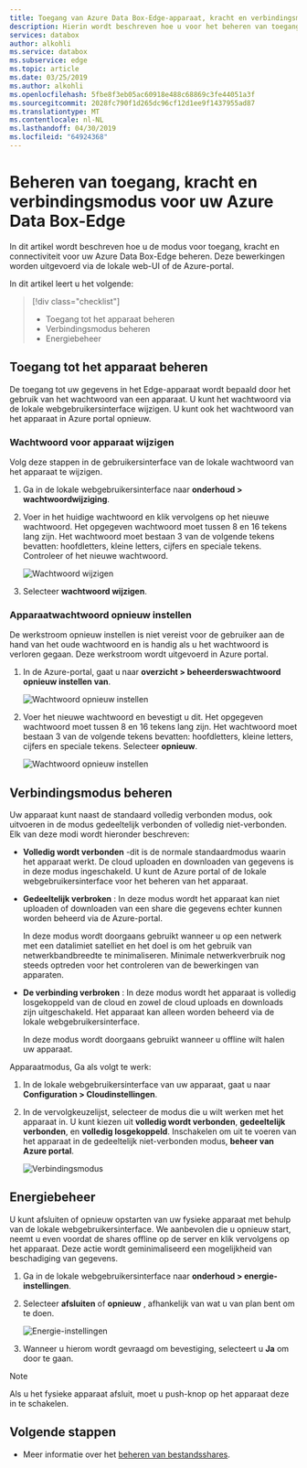 ```yaml
---
title: Toegang van Azure Data Box-Edge-apparaat, kracht en verbindingsmodus | Microsoft Docs
description: Hierin wordt beschreven hoe u voor het beheren van toegang, kracht en verbindingsmodus voor de Azure Data Box-Edge-apparaat dat helpt gegevens naar Azure overbrengen
services: databox
author: alkohli
ms.service: databox
ms.subservice: edge
ms.topic: article
ms.date: 03/25/2019
ms.author: alkohli
ms.openlocfilehash: 5fbe8f3eb05ac60918e488c68869c3fe44051a3f
ms.sourcegitcommit: 2028fc790f1d265dc96cf12d1ee9f1437955ad87
ms.translationtype: MT
ms.contentlocale: nl-NL
ms.lasthandoff: 04/30/2019
ms.locfileid: "64924368"
---
```

# <a name="manage-access-power-and-connectivity-mode-for-your-azure-data-box-edge"></a>Beheren van toegang, kracht en verbindingsmodus voor uw Azure Data Box-Edge

In dit artikel wordt beschreven hoe u de modus voor toegang, kracht en connectiviteit voor uw Azure Data Box-Edge beheren. Deze bewerkingen worden uitgevoerd via de lokale web-UI of de Azure-portal.

In dit artikel leert u het volgende:

> [!div class="checklist"]
> * Toegang tot het apparaat beheren
> * Verbindingsmodus beheren
> * Energiebeheer


## <a name="manage-device-access"></a>Toegang tot het apparaat beheren

De toegang tot uw gegevens in het Edge-apparaat wordt bepaald door het gebruik van het wachtwoord van een apparaat. U kunt het wachtwoord via de lokale webgebruikersinterface wijzigen. U kunt ook het wachtwoord van het apparaat in Azure portal opnieuw.

### <a name="change-device-password"></a>Wachtwoord voor apparaat wijzigen

Volg deze stappen in de gebruikersinterface van de lokale wachtwoord van het apparaat te wijzigen.

1. Ga in de lokale webgebruikersinterface naar **onderhoud > wachtwoordwijziging**.
2. Voer in het huidige wachtwoord en klik vervolgens op het nieuwe wachtwoord. Het opgegeven wachtwoord moet tussen 8 en 16 tekens lang zijn. Het wachtwoord moet bestaan 3 van de volgende tekens bevatten: hoofdletters, kleine letters, cijfers en speciale tekens. Controleer of het nieuwe wachtwoord.

    ![Wachtwoord wijzigen](media/data-box-edge-manage-access-power-connectivity-mode/change-password-1.png)

3. Selecteer **wachtwoord wijzigen**.
 
### <a name="reset-device-password"></a>Apparaatwachtwoord opnieuw instellen

De werkstroom opnieuw instellen is niet vereist voor de gebruiker aan de hand van het oude wachtwoord en is handig als u het wachtwoord is verloren gegaan. Deze werkstroom wordt uitgevoerd in Azure portal.

1. In de Azure-portal, gaat u naar **overzicht > beheerderswachtwoord opnieuw instellen van**.

    ![Wachtwoord opnieuw instellen](media/data-box-edge-manage-access-power-connectivity-mode/reset-password-1.png)


2. Voer het nieuwe wachtwoord en bevestigt u dit. Het opgegeven wachtwoord moet tussen 8 en 16 tekens lang zijn. Het wachtwoord moet bestaan 3 van de volgende tekens bevatten: hoofdletters, kleine letters, cijfers en speciale tekens. Selecteer **opnieuw**.

    ![Wachtwoord opnieuw instellen](media/data-box-edge-manage-access-power-connectivity-mode/reset-password-2.png)

## <a name="manage-connectivity-mode"></a>Verbindingsmodus beheren

Uw apparaat kunt naast de standaard volledig verbonden modus, ook uitvoeren in de modus gedeeltelijk verbonden of volledig niet-verbonden. Elk van deze modi wordt hieronder beschreven:

- **Volledig wordt verbonden** -dit is de normale standaardmodus waarin het apparaat werkt. De cloud uploaden en downloaden van gegevens is in deze modus ingeschakeld. U kunt de Azure portal of de lokale webgebruikersinterface voor het beheren van het apparaat.

- **Gedeeltelijk verbroken** : In deze modus wordt het apparaat kan niet uploaden of downloaden van een share die gegevens echter kunnen worden beheerd via de Azure-portal.

    In deze modus wordt doorgaans gebruikt wanneer u op een netwerk met een datalimiet satelliet en het doel is om het gebruik van netwerkbandbreedte te minimaliseren. Minimale netwerkverbruik nog steeds optreden voor het controleren van de bewerkingen van apparaten.

- **De verbinding verbroken** : In deze modus wordt het apparaat is volledig losgekoppeld van de cloud en zowel de cloud uploads en downloads zijn uitgeschakeld. Het apparaat kan alleen worden beheerd via de lokale webgebruikersinterface.

    In deze modus wordt doorgaans gebruikt wanneer u offline wilt halen uw apparaat.

Apparaatmodus, Ga als volgt te werk:

1. In de lokale webgebruikersinterface van uw apparaat, gaat u naar **Configuration > Cloudinstellingen**.
2. In de vervolgkeuzelijst, selecteer de modus die u wilt werken met het apparaat in. U kunt kiezen uit **volledig wordt verbonden**, **gedeeltelijk verbonden**, en **volledig losgekoppeld**. Inschakelen om uit te voeren van het apparaat in de gedeeltelijk niet-verbonden modus, **beheer van Azure portal**.

    ![Verbindingsmodus](media/data-box-edge-manage-access-power-connectivity-mode/connectivity-mode.png)
 
## <a name="manage-power"></a>Energiebeheer

U kunt afsluiten of opnieuw opstarten van uw fysieke apparaat met behulp van de lokale webgebruikersinterface. We aanbevolen die u opnieuw start, neemt u even voordat de shares offline op de server en klik vervolgens op het apparaat. Deze actie wordt geminimaliseerd een mogelijkheid van beschadiging van gegevens.

1. Ga in de lokale webgebruikersinterface naar **onderhoud > energie-instellingen**.
2. Selecteer **afsluiten** of **opnieuw** , afhankelijk van wat u van plan bent om te doen.

    ![Energie-instellingen](media/data-box-edge-manage-access-power-connectivity-mode/shut-down-restart-1.png)

3. Wanneer u hierom wordt gevraagd om bevestiging, selecteert u **Ja** om door te gaan.

> [!NOTE]
> Als u het fysieke apparaat afsluit, moet u push-knop op het apparaat deze in te schakelen.

## <a name="next-steps"></a>Volgende stappen

- Meer informatie over het [beheren van bestandsshares](data-box-edge-manage-shares.md).